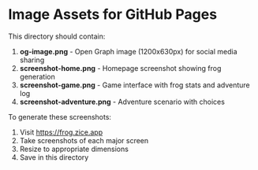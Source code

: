 # Image Assets for GitHub Pages

This directory should contain:

1. **og-image.png** - Open Graph image (1200x630px) for social media sharing
2. **screenshot-home.png** - Homepage screenshot showing frog generation
3. **screenshot-game.png** - Game interface with frog stats and adventure log
4. **screenshot-adventure.png** - Adventure scenario with choices

To generate these screenshots:
1. Visit https://frog.zice.app
2. Take screenshots of each major screen
3. Resize to appropriate dimensions
4. Save in this directory